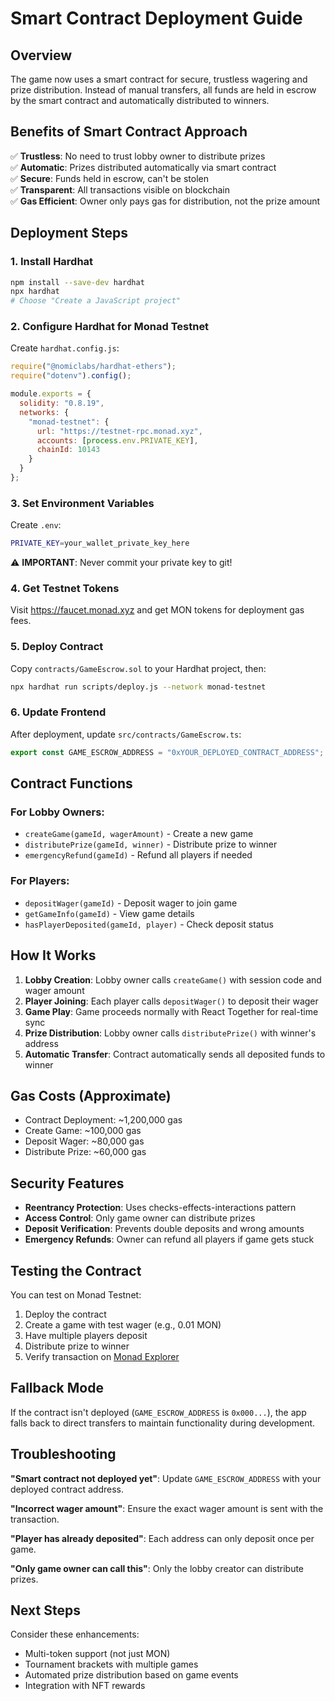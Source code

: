 # Smart Contract Deployment Guide

## Overview

The game now uses a smart contract for secure, trustless wagering and prize distribution. Instead of manual transfers, all funds are held in escrow by the smart contract and automatically distributed to winners.

## Benefits of Smart Contract Approach

✅ **Trustless**: No need to trust lobby owner to distribute prizes  
✅ **Automatic**: Prizes distributed automatically via smart contract  
✅ **Secure**: Funds held in escrow, can't be stolen  
✅ **Transparent**: All transactions visible on blockchain  
✅ **Gas Efficient**: Owner only pays gas for distribution, not the prize amount  

## Deployment Steps

### 1. Install Hardhat

```bash
npm install --save-dev hardhat
npx hardhat
# Choose "Create a JavaScript project"
```

### 2. Configure Hardhat for Monad Testnet

Create `hardhat.config.js`:

```javascript
require("@nomiclabs/hardhat-ethers");
require("dotenv").config();

module.exports = {
  solidity: "0.8.19",
  networks: {
    "monad-testnet": {
      url: "https://testnet-rpc.monad.xyz",
      accounts: [process.env.PRIVATE_KEY],
      chainId: 10143
    }
  }
};
```

### 3. Set Environment Variables

Create `.env`:

```bash
PRIVATE_KEY=your_wallet_private_key_here
```

⚠️ **IMPORTANT**: Never commit your private key to git!

### 4. Get Testnet Tokens

Visit https://faucet.monad.xyz and get MON tokens for deployment gas fees.

### 5. Deploy Contract

Copy `contracts/GameEscrow.sol` to your Hardhat project, then:

```bash
npx hardhat run scripts/deploy.js --network monad-testnet
```

### 6. Update Frontend

After deployment, update `src/contracts/GameEscrow.ts`:

```typescript
export const GAME_ESCROW_ADDRESS = "0xYOUR_DEPLOYED_CONTRACT_ADDRESS";
```

## Contract Functions

### For Lobby Owners:
- `createGame(gameId, wagerAmount)` - Create a new game
- `distributePrize(gameId, winner)` - Distribute prize to winner
- `emergencyRefund(gameId)` - Refund all players if needed

### For Players:
- `depositWager(gameId)` - Deposit wager to join game
- `getGameInfo(gameId)` - View game details
- `hasPlayerDeposited(gameId, player)` - Check deposit status

## How It Works

1. **Lobby Creation**: Lobby owner calls `createGame()` with session code and wager amount
2. **Player Joining**: Each player calls `depositWager()` to deposit their wager
3. **Game Play**: Game proceeds normally with React Together for real-time sync
4. **Prize Distribution**: Lobby owner calls `distributePrize()` with winner's address
5. **Automatic Transfer**: Contract automatically sends all deposited funds to winner

## Gas Costs (Approximate)

- Contract Deployment: ~1,200,000 gas
- Create Game: ~100,000 gas  
- Deposit Wager: ~80,000 gas
- Distribute Prize: ~60,000 gas

## Security Features

- **Reentrancy Protection**: Uses checks-effects-interactions pattern
- **Access Control**: Only game owner can distribute prizes
- **Deposit Verification**: Prevents double deposits and wrong amounts
- **Emergency Refunds**: Owner can refund all players if game gets stuck

## Testing the Contract

You can test on Monad Testnet:

1. Deploy the contract
2. Create a game with test wager (e.g., 0.01 MON)
3. Have multiple players deposit
4. Distribute prize to winner
5. Verify transaction on [Monad Explorer](https://testnet.monadexplorer.com)

## Fallback Mode

If the contract isn't deployed (`GAME_ESCROW_ADDRESS` is `0x000...`), the app falls back to direct transfers to maintain functionality during development.

## Troubleshooting

**"Smart contract not deployed yet"**: Update `GAME_ESCROW_ADDRESS` with your deployed contract address.

**"Incorrect wager amount"**: Ensure the exact wager amount is sent with the transaction.

**"Player has already deposited"**: Each address can only deposit once per game.

**"Only game owner can call this"**: Only the lobby creator can distribute prizes.

## Next Steps

Consider these enhancements:
- Multi-token support (not just MON)
- Tournament brackets with multiple games  
- Automated prize distribution based on game events
- Integration with NFT rewards 